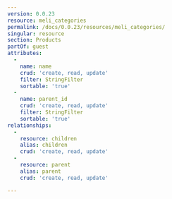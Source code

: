 ```yaml
---
version: 0.0.23
resource: meli_categories
permalink: /docs/0.0.23/resources/meli_categories/
singular: resource
section: Products
partOf: guest
attributes:
  -
    name: name
    crud: 'create, read, update'
    filter: StringFilter
    sortable: 'true'
  -
    name: parent_id
    crud: 'create, read, update'
    filter: StringFilter
    sortable: 'true'
relationships:
  -
    resource: children
    alias: children
    crud: 'create, read, update'
  -
    resource: parent
    alias: parent
    crud: 'create, read, update'

---
```


